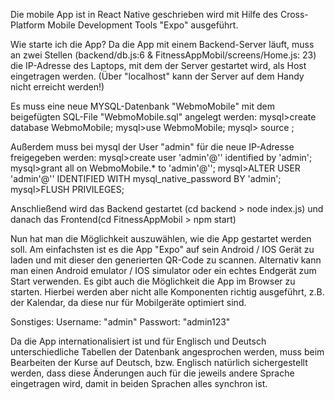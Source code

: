 Die mobile App ist in React Native geschrieben wird mit Hilfe des Cross-Platform Mobile Development Tools "Expo" ausgeführt.

Wie starte ich die App?
Da die App mit einem Backend-Server läuft, muss an zwei Stellen (backend/db.js:6 & FitnessAppMobil/screens/Home.js: 23) die IP-Adresse des Laptops, mit dem der Server gestartet wird, als Host eingetragen werden. (Über "localhost" kann der Server auf dem Handy nicht erreicht werden!)

Es muss eine neue MYSQL-Datenbank "WebmoMobile" mit dem beigefügten SQL-File "WebmoMobile.sql" angelegt werden:
mysql>create database WebmoMobile;
mysql>use WebmoMobile;
mysql> source <path to the sqlfile>;

Außerdem muss bei mysql der User "admin" für die neue IP-Adresse freigegeben werden:
mysql>create user 'admin'@'<individuelle IP-Adresse>' identified by 'admin';
mysql>grant all on WebmoMobile.\* to 'admin'@'<individuelle IP-Adresse>';
mysql>ALTER USER 'admin'@'<individuelle IP-Adresse>' IDENTIFIED WITH mysql_native_password BY 'admin';
mysql>FLUSH PRIVILEGES;

Anschließend wird das Backend gestartet (cd backend > node index.js) und danach das Frontend(cd FitnessAppMobil > npm start)

Nun hat man die Möglichkeit auszuwählen, wie die App gestartet werden soll. Am einfachsten ist es die App "Expo" auf sein Android / IOS Gerät zu laden und mit dieser den generierten QR-Code zu scannen. Alternativ kann man einen Android emulator / IOS simulator oder ein echtes Endgerät zum Start verwenden. Es gibt auch die Möglichkeit die App im Browser zu starten. Hierbei werden aber nicht alle Komponenten richtig ausgeführt, z.B. der Kalendar, da diese nur für Mobilgeräte optimiert sind.

Sonstiges:
Username: "admin"
Passwort: "admin123"

Da die App internationalisiert ist und für Englisch und Deutsch unterschiedliche Tabellen der Datenbank angesprochen werden, muss beim Bearbeiten der Kurse auf Deutsch, bzw. Englisch natürlich sichergestellt werden, dass diese Änderungen auch für die jeweils andere Sprache eingetragen wird, damit in beiden Sprachen alles synchron ist.
